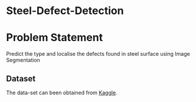 # Steel-Defect-Detection

# Problem Statement 
Predict the type and localise the defects found in steel surface using Image Segmentation

## Dataset
The data-set can been obtained from [Kaggle](https://www.kaggle.com/c/severstal-steel-defect-detection/data).

